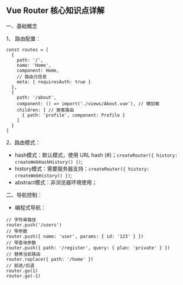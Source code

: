 ## Vue Router 核心知识点详解

一、基础概念

1、 路由配置：
```
const routes = [
  {
    path: '/',
    name: 'Home',
    component: Home,
    // 路由元信息
    meta: { requiresAuth: true }
  },
  {
    path: '/about',
    component: () => import('./views/About.vue'), // 懒加载
    children: [ // 嵌套路由
      { path: 'profile', component: Profile }
    ]
  }
]
```
2、路由模式：
- hash模式：默认模式，使用 URL hash (#)；`createRouter({ history: createWebHashHistory() })`;
- history模式：需要服务器支持：`createRouter({ history: createWebHistory() })`;
- abstract模式：非浏览器环境使用；

二、导航控制：
- 编程式导航：
```
// 字符串路径
router.push('/users')
// 带参数
router.push({ name: 'user', params: { id: '123' } })
// 带查询参数
router.push({ path: '/register', query: { plan: 'private' } })
// 替换当前路由
router.replace({ path: '/home' })
// 前进/后退
router.go(1)
router.go(-1)
```
